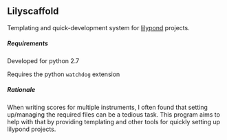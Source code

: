 Lilyscaffold
------------

Templating and quick-development system for [lilypond](http://lilypond.org/) projects.

##### Requirements
Developed for python 2.7

Requires the python ```watchdog``` extension

##### Rationale
When writing scores for multiple instruments, I often found that setting up/managing the required files can be a tedious task. This program aims to help with that by providing templating and other tools for quickly setting up lilypond projects.